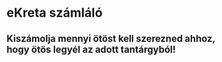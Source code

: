 # eKreta számláló
## Kiszámolja mennyi ötöst kell szerezned ahhoz, hogy ötös legyél az adott tantárgyból!
